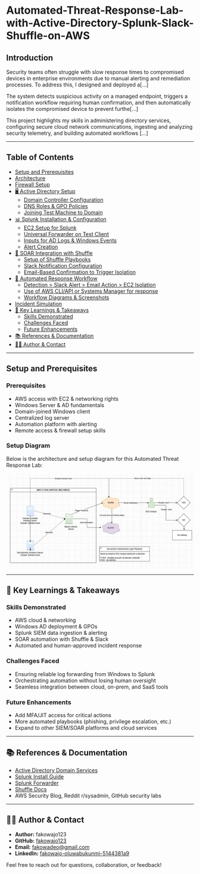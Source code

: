 # Automated-Threat-Response-Lab-with-Active-Directory-Splunk-Slack-Shuffle-on-AWS

## Introduction

Security teams often struggle with slow response times to compromised devices in enterprise environments due to manual alerting and remediation processes. To address this, I designed and deployed a[...]

The system detects suspicious activity on a managed endpoint, triggers a notification workflow requiring human confirmation, and then automatically isolates the compromised device to prevent furthe[...]

This project highlights my skills in administering directory services, configuring secure cloud network communications, ingesting and analyzing security telemetry, and building automated workflows [...]

---

## Table of Contents

- [Setup and Prerequisites](#setup-and-prerequisites)
- [Architecture](#architecture)
- [Firewall Setup](#firewall-setup)
- [🖥️ Active Directory Setup](#active-directory-setup)
  - [Domain Controller Configuration](#domain-controller-configuration)
  - [DNS Roles & GPO Policies](#dns-roles--gpo-policies)
  - [Joining Test Machine to Domain](#joining-test-machine-to-domain)
- [📊 Splunk Installation & Configuration](#splunk-installation--configuration)
  - [EC2 Setup for Splunk](#ec2-setup-for-splunk)
  - [Universal Forwarder on Test Client](#universal-forwarder-on-test-client)
  - [Inputs for AD Logs & Windows Events](#inputs-for-ad-logs--windows-events)
  - [Alert Creation](#alert-creation)
- [🔁 SOAR Integration with Shuffle](#soar-integration-with-shuffle)
  - [Setup of Shuffle Playbooks](#setup-of-shuffle-playbooks)
  - [Slack Notification Configuration](#slack-notification-configuration)
  - [Email-Based Confirmation to Trigger Isolation](#email-based-confirmation-to-trigger-isolation)
- [🔐 Automated Response Workflow](#automated-response-workflow)
  - [Detection > Slack Alert > Email Action > EC2 Isolation](#detection--slack-alert--email-action--ec2-isolation)
  - [Use of AWS CLI/API or Systems Manager for response](#use-of-aws-cliapior-systems-manager-for-response)
  - [Workflow Diagrams & Screenshots](#workflow-diagrams--screenshots)
- [Incident Simulation](#incident-simulation)
- [🧠 Key Learnings & Takeaways](#key-learnings--takeaways)
  - [Skills Demonstrated](#skills-demonstrated)
  - [Challenges Faced](#challenges-faced)
  - [Future Enhancements](#future-enhancements)
- [📚 References & Documentation](#references--documentation)
- [🧑‍💻 Author & Contact](#author--contact)

---

## Setup and Prerequisites

### Prerequisites

- AWS access with EC2 & networking rights
- Windows Server & AD fundamentals
- Domain-joined Windows client
- Centralized log server
- Automation platform with alerting
- Remote access & firewall setup skills

### Setup Diagram

Below is the architecture and setup diagram for this Automated Threat Response Lab:

![Setup Layout Diagram](https://github.com/fakowajo123/Automated-Threat-Response-Lab-with-Active-Directory-Splunk-Slack-Shuffle-on-AWS/raw/main/Setup/Layout%20Diagram.jpg)

---

## 🧠 Key Learnings & Takeaways

### Skills Demonstrated
- AWS cloud & networking
- Windows AD deployment & GPOs
- Splunk SIEM data ingestion & alerting
- SOAR automation with Shuffle & Slack
- Automated and human-approved incident response

### Challenges Faced
- Ensuring reliable log forwarding from Windows to Splunk
- Orchestrating automation without losing human oversight
- Seamless integration between cloud, on-prem, and SaaS tools

### Future Enhancements
- Add MFA/JIT access for critical actions
- More automated playbooks (phishing, privilege escalation, etc.)
- Expand to other SIEM/SOAR platforms and cloud services

---

## 📚 References & Documentation

- [Active Directory Domain Services](https://docs.microsoft.com/en-us/windows-server/identity/active-directory-domain-services)
- [Splunk Install Guide](https://docs.splunk.com/Documentation/Splunk/latest/Installation/InstallonWindows)
- [Splunk Forwarder](https://docs.splunk.com/Documentation/Forwarder/latest/Forwarder/Deploytheuniversalforwarder)
- [Shuffle Docs](https://shuffler.io/docs/)
- AWS Security Blog, Reddit r/sysadmin, GitHub security labs

---

## 🧑‍💻 Author & Contact

- **Author:** fakowajo123
- **GitHub:** [fakowajo123](https://github.com/fakowajo123)
- **Email:** [fakowadeo@gmail.com](mailto:fakowadeo@gmail.com)
- **LinkedIn:** [fakowajo-oluwabukunmi-5144381a9](https://www.linkedin.com/in/fakowajo-oluwabukunmi-5144381a9/)

Feel free to reach out for questions, collaboration, or feedback!
